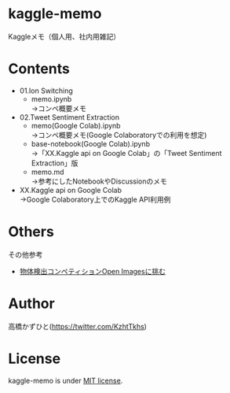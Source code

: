 # kaggle-memo
Kaggleメモ（個人用、社内用雑記）

# Contents
* 01.Ion Switching 
    * memo.ipynb<br>
    →コンペ概要メモ
* 02.Tweet Sentiment Extraction
    * memo(Google Colab).ipynb<br>
    →コンペ概要メモ(Google Colaboratoryでの利用を想定)
    * base-notebook(Google Colab).ipynb<br>
    →「XX.Kaggle api on Google Colab」の「Tweet Sentiment Extraction」版
    * memo.md<br>
    →参考にしたNotebookやDiscussionのメモ
* XX.Kaggle api on Google Colab<br>
→Google Colaboratory上でのKaggle API利用例

# Others
その他参考
* [物体検出コンペティションOpen Imagesに挑む](https://www.slideshare.net/HHiroto/open-images-235464179?utm_campaign=Weekly%20Kaggle%20News&utm_medium=email&utm_source=Revue%20newsletter)

# Author
高橋かずひと(https://twitter.com/KzhtTkhs)

# License
kaggle-memo is under [MIT license](LICENSE).
